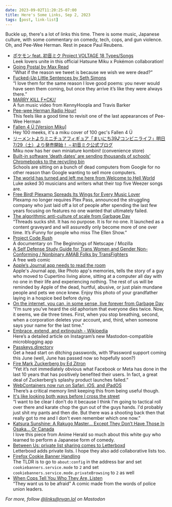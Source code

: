 ```yaml
---
date: 2023-09-02T11:20:25-07:00
title: Here's Some Links, Sep 2, 2023
tags: [post, link-list]
---
```


Buckle up, there's a lot of links this time. There is some music, Japanese culture, with some commentary on comedy, tech, cops, and gun violence. Oh, and Pee-Wee Herman. Rest in peace Paul Reubens.

- [ポケモン feat. 初音ミク Project VOLTAGE 18 Types/Songs](https://www.project-voltage.jp)   
   Leek lovers unite in this official Hatsune Miku x Pokémon collaboration! 
- [Going Postal by Max Read](https://www.bookforum.com/print/2703/a-psychoanalytic-reading-of-social-media-and-the-death-drive-24171)   
   “What if the reason we tweet is because we wish we were dead?”   
- [Fucked-Up Little Sentences by Seth Simons](https://www.humorism.xyz/fucked-up-little-sentences/)   
  “I love them for the same reason I love good poems: you never would have seen them coming, but once they arrive it’s like they were always there.”   
- [MARRY KILL F*CK//](https://www.youtube.com/watch?v=_fcmdj3E1H4)   
   A fun music video from KennyHoopla and Travis Barker  
- [Pee-wee Herman Radio Hour!](https://www.kcrw.com/music/shows/music-special/pee-wee-herman-radio-hour)   
   This feels like a good time to revisit one of the last appearances of Pee-Wee Herman  
- [Fallen 4 Ü  [Version Miku]](https://www.youtube.com/watch?v=H66bASOFLpc)   
   Hey 100 meeks, it's a miku cover of 100 gec's Fallen 4 Ü 
- [リーメントよりミニチュアフィギュア「まいにち39♪コンビニライフ」明日7/29（土）より発売開始！ – 初音ミク公式ブログ](https://blog.piapro.net/2023/07/p2307281-1.html)   
   Miku now has her own miniature kombini! (convenience store)  
- [Built-in software ‘death dates’ are sending thousands of schools’ Chromebooks to the recycling bin](https://www.mercurynews.com/2023/07/24/built-in-software-death-dates-are-sending-thousands-of-schools-chromebooks-to-the-recycling-bin/)   
   Schools are sitting on a bunch of dead computers from Google for no other reason than Google wanting to sell more computers.  
- [The world has turned and left me here from Welcome to Hell World](https://www.welcometohellworld.com/the-world-has-turned-and-left-me-here/)   
   Luke asked 30 musicians and writers what their top five Weezer songs are.  
- [Free Bird! Plexamp Spreads Its Wings for Every Music Lover](https://www.plex.tv/blog/free-bird-plexamp-spreads-its-wings-for-every-music-lover/)   
   Plexamp no longer requires Plex Pass, announced the struggling company who just laid off a lot of people after spending the last few years focusing on features no one wanted that ultimately failed.  
- [The algorithmic anti-culture of scale from Garbage Day](https://www.garbageday.email/p/the-algorithmic-anti-culture-of-scale)   
   “Threads sucks shit. It has no purpose. It is for no one. It launched as a content graveyard and will assuredly only become more of one over time. It’s iFunny for people who miss The Ellen Show.”  
- [Project Code Rush](https://www.youtube.com/watch?v=4Q7FTjhvZ7Y)   
   A documentary on The Beginnings of Netscape / Mozilla   
- [A Self Defense Study Guide for Trans Women and Gender Non-Conforming / Nonbinary AMAB Folks by TransFighters](https://www.silversprocket.net/2021/09/13/a-self-defense-study-guide-for-trans-women-and-gender-non-conforming-nonbinary-amab-folks/)   
   A free web comic  
- [Apple’s Journal app needs to read the room](https://www.theverge.com/23750998/apple-ios-17-journal-app-ai)   
   Apple's Journal app, like Photo app's memories, tells the story of a guy who moved to Cupertino living alone, sitting at a computer all day with no one in their life and experiencing nothing. The rest of us will be reminded by Apple of the dead, hurtful, abusive, or just plain mundane people and pets we once knew. Enjoy this photo of your grandfather laying in a hospice bed before dying.  
- [On the internet, you can, in some sense, live forever from Garbage Day](https://www.garbageday.email/p/on-the-internet-you-can-in-some-sense)   
   “I’m sure you’ve heard the old aphorism that everyone dies twice. Now, it seems, we die three times. First, when you stop breathing, second, when a corporation deletes your account, and, third, when someone says your name for the last time.”  
- [Embrace, extend, and extinguish - Wikipedia](https://en.m.wikipedia.org/wiki/Embrace,_extend,_and_extinguish)   
   Here’s a detailed article on Instagram’s new Mastodon-compatible microblogging app  
- [Passkeys.directory](https://passkeys.directory)   
   Get a head start on ditching passwords, with 1Password support coming this June (well, June has passed now so hopefully soon?)  
- [Fire Mark Zuckerberg by Ed Zitron](https://ez.substack.com/p/fire-mark-zuckerberg)   
   “Yet it’s not immediately obvious what Facebook or Meta has done in the last 10 years that has positively benefited their users. In fact, a great deal of Zuckerberg’s splashy product launches failed.”
- [WebContainers now run on Safari, iOS, and iPadOS](https://blog.stackblitz.com/posts/webcontainers-are-now-supported-on-safari/)   
   There’s a critical memory limit keeping this from being useful though.
- [It's like looking both ways before I cross the street](https://www.welcometohellworld.com/its-like-looking-both-ways-before-i-cross-the-street/)   
   “I want to be clear I don't do it because I think I'm going to tactical roll over there and karate chop the gun out of the guys hands. I'd probably just shit my pants and then die. But there was a shooting back then that really got to me and I don't even remember which one now.”
- [Katsura Sunshine: A Rakugo Master… Except They Don’t Have Those In Osaka… Or Canada](https://www.animeherald.com/interview/katsura-sunshine-a-rakugo-master-except-they-dont-have-those-in-osaka-or-canada/)   
   I love this piece from Anime Herald so much about this white guy who learned to perform a Japanese form of comedy.
- [Between Us: private list sharing comes to Letterboxd](https://letterboxd.com/journal/between-us-private-lists-sharing/)   
   Letterboxd adds private lists. I hope they also add collaborative lists too.
- [Firefox Cookie Banner Handling](https://community.mozilla.org/en/campaigns/firefox-cookie-banner-handling/)   
   The TLDR is to go to `about:config` in the address bar and set `cookiebanners.service.mode` to `2` and set `cookiebanners.service.mode.privateBrowsing` to `2` as well
- [When Cops Tell You Who They Are, Listen](https://inthesetimes.com/article/straight-shooters-police-brutality-comic-cop)   
   “They want us to be afraid” A comic made from the words of police union leaders.

_For more, follow [@links@nyan.lol](https://nyan.lol/@links) on Mastodon_
